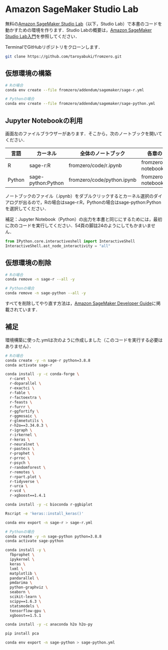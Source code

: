 # Amazon SageMaker Studio Lab

無料の[Amazon SageMaker Studio Lab](https://studiolab.sagemaker.aws/)（以下，Studio Lab）で本書のコードを動かすための環境を作ります．Studio Labの概要は，[Amazon SageMaker Studio Lab入門](https://atmarkit.itmedia.co.jp/ait/subtop/features/di/sagemakerstudiolab_index.html)を参照してください．

TerminalでGitHubリポジトリをクローンします．

```bash
git clone https://github.com/taroyabuki/fromzero.git
```

## 仮想環境の構築

```bash
# Rの場合
conda env create --file fromzero/addendum/sagemaker/sage-r.yml

# Pythonの場合
conda env create --file fromzero/addendum/sagemaker/sage-python.yml
```

## Jupyter Notebookの利用

画面左のファイルブラウザーがあります．そこから，次のノートブックを開いてください．

言語|カーネル|全体のノートブック|各章のノートブック
--|--|--|--
R|sage-r:R|fromzero/code/r.ipynb|fromzero/code/R-notebook
Python|sage-python:Python|fromzero/code/python.ipynb|fromzero/code/Python-notebook

ノートブックのファイル（.ipynb）をダブルクリックするとカーネル選択のダイアログが出るので，Rの場合はsage-r:R，Pythonの場合はsage-python:Pythonを選択してください．

補足：Jupyter Notebook（Python）の出力を本書と同じにするためには，最初に次のコードを実行してください．54頁の脚註24のようにしてもかまいません．

```python
from IPython.core.interactiveshell import InteractiveShell
InteractiveShell.ast_node_interactivity = "all"
```

## 仮想環境の削除

```bash
# Rの場合
conda remove -n sage-r --all -y

# Pythonの場合
conda remove -n sage-python --all -y
```

すべてを削除してやり直す方法は，[Amazon SageMaker Developer Guide](https://docs.aws.amazon.com/sagemaker/latest/dg/studio-lab-use-manage.html#:~:text=Start%20runtime.-,Reset%20environment,-To%20remove%20all)に掲載されています．

## 補足

環境構築に使った.ymlは次のように作成しました（このコードを実行する必要はありません）．

```bash
# Rの場合
conda create -y -n sage-r python=3.8.8
conda activate sage-r

conda install -y -c conda-forge \
  r-caret \
  r-doparallel \
  r-exactci \
  r-fable \
  r-factoextra \
  r-feasts \
  r-furrr \
  r-ggfortify \
  r-ggmosaic \
  r-glmnetutils \
  r-h2o==3.34.0.3 \
  r-igraph \
  r-irkernel \
  r-keras \
  r-neuralnet \
  r-pastecs \
  r-prophet \
  r-prroc \
  r-psych \
  r-randomforest \
  r-remotes \
  r-rpart.plot \
  r-tidyverse \
  r-urca \
  r-vcd \
  r-xgboost==1.4.1

conda install -y -c bioconda r-ggbiplot

Rscript -e 'keras::install_keras()'

conda env export -n sage-r > sage-r.yml
```

```bash
# Pythonの場合
conda create -y -n sage-python python=3.8.8
conda activate sage-python

conda install -y \
  fbprophet \
  ipykernel \
  keras \
  lxml \
  matplotlib \
  pandarallel \
  pmdarima \
  python-graphviz \
  seaborn \
  scikit-learn \
  scipy==1.6.3 \
  statsmodels \
  tensorflow-gpu \
  xgboost==1.5.1

conda install -y -c anaconda h2o h2o-py

pip install pca

conda env export -n sage-python > sage-python.yml
```
